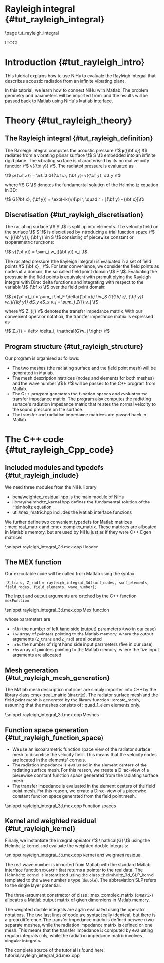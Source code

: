 Rayleigh integral {#tut_rayleigh_integral}
=================

\page tut_rayleigh_integral

[TOC]

Introduction {#tut_rayleigh_intro}
============

This tutorial explains how to use NiHu to evaluate the Rayleigh integral that describes acoustic radiation from an infinite vibrating plane.

In this tutorial, we learn how to connect NiHu with Matlab.
The problem geometry and parameters will be imported from, and the results will be passed back to Matlab using NiHu's Matlab interface.

Theory {#tut_rayleigh_theory}
======

The Rayleigh integral {#tut_rayleigh_definition}
---------------------

The Rayleigh integral computes the acoustic pressure \f$ p({\bf x}) \f$ radiated from a vibrating planar surface \f$ S \f$ embedded into an infinite rigid plane.
The vibrating surface is characterised by its normal velocity function \f$ v({\bf y}) \f$.
The radiated pressure is evaluated as

\f$ p({\bf x}) = \int_S G({\bf x}, {\bf y}) v({\bf y}) dS_y \f$

where \f$ G \f$ denotes the fundamental solution of the Helmholtz equation in 3D:

\f$ G({\bf x}, {\bf y}) = \exp(-ikr)/4\pi r, \quad r = |{\bf y} - {\bf x}|\f$

Discretisation {#tut_rayleigh_discretisation}
--------------

The radiating surface \f$ S \f$ is split up into elements.
The velocity field on the surface \f$ S \f$ is discretised by introducing a trial function space \f$ w_j({\bf y}), {\bf y} \in S \f$ consisting of piecewise constant or isoparametric functions:

\f$ v({\bf y}) = \sum_j w_j({\bf y}) v_j \f$

The radiated pressure (the Rayleigh integral) is evaluated in a set of field points \f$ {\bf x}_i \f$.
For later convenience, we consider the field points as nodes of a domain, the so called field point domain \f$ F \f$.
Evaluating the pressure in the field points is equivalent with premultiplying the Rayleigh integral with Dirac delta functions and integrating with respect to the variable \f$ {\bf x} \f$ over the field point domain:

\f$ p({\bf x}_i) = \sum_j \int_F \delta({\bf x}_i) \int_S G({\bf x}, {\bf y}) w_j({\bf y}) dS_y dS_x v_j
 = \sum_j Z_{ij} v_j \f$
 
where \f$ Z_{ij} \f$ denotes the transfer impedance matrix. With our convenient operator notation, the transfer impedance matrix is expressed as

\f$ Z_{ij} = \left< \delta_i, \mathcal{G}w_j \right> \f$


Program structure {#tut_rayleigh_structure}
-----------------

Our program is organised as follows:
- The two meshes (the radiating surface and the field point mesh) will be generated in Matlab.
- The mesh description matrices (nodes and elements for both meshes) and the wave number \f$ k \f$ will be passed to the C++ program from Matlab.
- The C++ program generates the function spaces and evaluates the transfer impedance matrix. The program also computes the radiating surface's radiation impedance matrix that relates the normal velocity to the sound pressure on the surface.
- The transfer and radiation impedance matrices are passed back to Matlab


The C++ code {#tut_rayleigh_Cpp_code}
============

Included modules and typedefs {#tut_rayleigh_include}
-----------------------------

We need three modules from the NiHu library
- bem/weighted_residual.hpp is the main module of NiHu
- library/helmholtz_kernel.hpp defines the fundamental solution of the Helmholtz equation
- util/mex_matrix.hpp includes the Matlab interface functions

We further define two convenient typedefs for Matlab matrices ::mex::real_matrix and ::mex::complex_matrix.
These matrices are allocated in Matlab's memory, but are used by NiHu just as if they were C++ Eigen matrices.

\snippet rayleigh_integral_3d.mex.cpp Header

The MEX function
----------------

Our executable code will be called from Matlab using the syntax

	[Z_trans, Z_rad] = rayleigh_integral_3d(surf_nodes, surf_elements, field_nodes, field_elements, wave_number);
	
The input and output arguments are catched by the C++ function `mexFunction`

\snippet rayleigh_integral_3d.mex.cpp Mex function

whose parameters are
- `nlhs` the number of left hand side (output) parameters (two in our case)
- `lhs` array of pointers pointing to the Matlab memory, where the output arguments (`Z_trans` and `Z_rad`) are allocated
- `nrhs` the number of right hand side input parameters (five in our case)
- `rhs` array of pointers pointing to the Matlab memory, where the five input arguments are allocated

Mesh generation {#tut_rayleigh_mesh_generation}
---------------

The Matlab mesh description matrices are simply imported into C++ by the library class ::mex::real_matrix (`dMatrix`).
The radiator surface mesh and the field point mesh is generated by the library function ::create_mesh, assuming that the meshes consists of ::quad_1_elem elements only.

\snippet rayleigh_integral_3d.mex.cpp Meshes

Function space generation {#tut_rayleigh_function_space}
-------------------------

- We use an isoparametric function space view of the radiator surface mesh to discretise the velocity field. This means that the velocity nodes are located in the elements' corners.
- The radiation impedance is evaluated in the element centers of the radiating surface mesh. For this reason, we create a Dirac-view of a piecewise constant function space generated from the radiating surface mesh.
- The transfer impedance is evaluated in the element centers of the field point mesh. For this reason, we create a Dirac-view of a piecewise constant function space generated from the field point mesh.

\snippet rayleigh_integral_3d.mex.cpp Function spaces

Kernel and weighted residual {#tut_rayleigh_kernel}
----------------------------

Finally, we instantiate the integral operator \f$ \mathcal{G} \f$ using the Helmholtz kernel and evaluate the weighted double integrals:

\snippet rayleigh_integral_3d.mex.cpp Kernel and weighted residual

The real wave number is imported from Matlab with the standard Matlab interface function `mxGetPr` that returns a pointer to the real data.
The Helmholtz kernel is instantiated using the class ::helmholtz_3d_SLP_kernel templated to the wave number's type (`double`).
The abbreviation SLP refers to the single layer potential.

The three-argument constructor of class ::mex::complex_matrix (`cMatrix`) allocates a Matlab output matrix of given dimensions in Matlab memory.

The weighted double integrals are again evaluated using the operator notations.
The two last lines of code are syntactically identical, but there is a great difference.
The transfer impedance matrix is defined between two separate meshes, while the radiation impedance matrix is defined on one mesh.
This means that the transfer impedance is computed by evaluating regular integrals only, while the radiation impedance matrix involves singular integrals.

The complete source of the tutorial is found here: tutorial/rayleigh_integral_3d.mex.cpp

